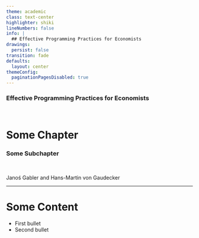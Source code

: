 ```yaml
---
theme: academic
class: text-center
highlighter: shiki
lineNumbers: false
info: |
  ## Effective Programming Practices for Economists
drawings:
  persist: false
transition: fade
defaults:
  layout: center
themeConfig:
  paginationPagesDisabled: true
---
```


### Effective Programming Practices for Economists

<br/>

# Some Chapter

### Some Subchapter

<br/>


Janoś Gabler and Hans-Martin von Gaudecker

---

# Some Content

- First bullet
- Second bullet
